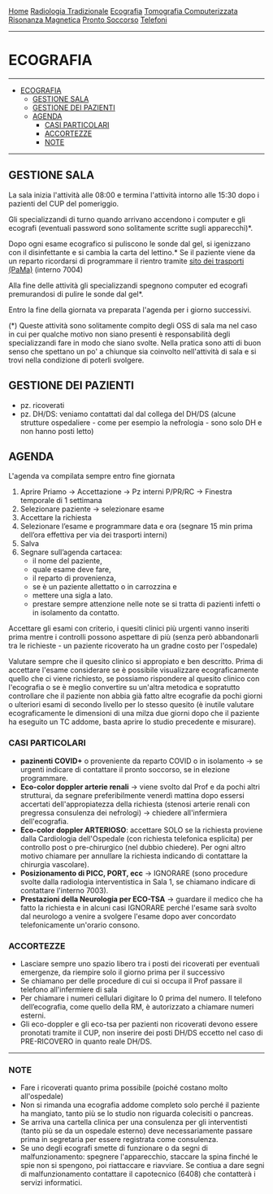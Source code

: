 <div class="topnav">
  <a href="index.html">Home</a>
  <a href="radiologia_tradizionale.html">Radiologia Tradizionale</a>
  <a href="ecografia.html">Ecografia</a>
  <a href="tomografia_computerizzata.html">Tomografia Computerizzata</a>
  <a href="risonanza_magnetica.html">Risonanza Magnetica</a>
  <a href="pronto_soccorso.html">Pronto Soccorso</a>
  <a href="contatti.html">Telefoni</a>
</div>

---

# ECOGRAFIA

---
- [ECOGRAFIA](#ecografia)
  - [GESTIONE SALA](#gestione-sala)
  - [GESTIONE DEI PAZIENTI](#gestione-dei-pazienti)
  - [AGENDA](#agenda)
    - [CASI PARTICOLARI](#casi-particolari)
    - [ACCORTEZZE](#accortezze)
    - [NOTE](#note)

---

## GESTIONE SALA

La sala inizia l'attività alle 08:00 e termina l'attività intorno alle 15:30 dopo i pazienti del CUP del pomeriggio.

Gli specializzandi di turno quando arrivano accendono i computer e gli ecografi (eventuali password sono solitamente scritte sugli apparecchi)*.

Dopo ogni esame ecografico si puliscono le sonde dal gel, si igenizzano con il disinfettante e si cambia la carta del lettino.*
Se il paziente viene da un reparto ricordarsi di programmare il rientro tramite [sito dei trasporti (PaMa)](https://trasportipama.dussmann.it/sanluigi) (interno 7004)

Alla fine delle attività gli specializzandi spegnono computer ed ecografi premurandosi di pulire le sonde dal gel*.

Entro la fine della giornata va preparata l'agenda per i giorno successivi.

(*) Queste attività sono solitamente compito degli OSS di sala ma nel caso in cui per qualche motivo non siano presenti è responsabilità degli specializzandi fare in modo che siano svolte. Nella pratica sono atti di buon senso che spettano un po' a chiunque sia coinvolto nell'attività di sala e si trovi nella condizione di poterli svolgere.

## GESTIONE DEI PAZIENTI
- pz. ricoverati
- pz. DH/DS: veniamo contattati dal dal collega del DH/DS (alcune strutture ospedaliere - come per esempio la nefrologia - sono solo DH e non hanno posti letto)


## AGENDA
L'agenda va compilata sempre entro fine giornata
1. Aprire Priamo &rarr; Accettazione &rarr; Pz interni P/PR/RC &rarr; Finestra temporale di 1 settimana
2. Selezionare paziente → selezionare esame
3. Accettare la richiesta
4. Selezionare l’esame e programmare data e ora (segnare 15 min prima dell’ora effettiva per via dei trasporti interni)
5. Salva
6. Segnare sull’agenda cartacea:
   - il nome del paziente, 
   - quale esame deve fare, 
   - il reparto di provenienza, 
   - se è un paziente allettatto o in carrozzina e 
   - mettere una sigla a lato.
   - prestare sempre attenzione nelle note se si tratta di pazienti infetti o in isolamento da contatto.

Accettare gli esami con criterio, i quesiti clinici più urgenti vanno inseriti prima mentre i controlli possono aspettare di più (senza però abbandonarli tra le richieste - un paziente ricoverato ha un gradne costo per l'ospedale)

Valutare sempre che il quesito clinico si appropiato e ben descritto.
Prima di accettare l'esame considerare se è possibile visualizzare ecograficamente quello che ci viene richiesto, se possiamo rispondere al quesito clinico con l'ecografia o se è meglio convertire su un'altra metodica e sopratutto controllare che il paziente non abbia già fatto altre ecografie da pochi giorni o ulteriori esami di secondo livello per lo stesso quesito (è inutile valutare ecograficamente le dimensioni di una milza due giorni dopo che il paziente ha eseguito un TC addome, basta aprire lo studio precedente e misurare).

### CASI PARTICOLARI
- **pazinenti COVID+** o proveniente da reparto COVID o in isolamento → se urgenti indicare di contattare il pronto soccorso, se in elezione programmare.
- **Eco-color doppler arterie renali** → viene svolto dal Prof e da pochi altri strutturai, da segnare preferibilmente venerdì mattina dopo essersi accertati dell'appropiatezza della richiesta (stenosi arterie renali con pregressa consulenza dei nefrologi) → chiedere all'infermiera dell'ecografia.
- **Eco-color doppler ARTERIOSO**: accettare SOLO se la richiesta proviene dalla Cardiologia dell'Ospedale (con richiesta telefonica esplicita) per controllo post o pre-chirurgico (nel dubbio chiedere). Per ogni altro motivo chiamare per annullare la richiesta indicando di contattare la chirurgia vascolare).
- **Posizionamento di PICC, PORT, ecc** → IGNORARE (sono procedure svolte dalla radiologia interventistica in Sala 1, se chiamano indicare di contattare l'interno 7003).
- **Prestazioni della Neurologia per ECO-TSA** → guardare il medico che ha fatto la richiesta e in alcuni casi IGNORARE perché l'esame sarà svolto dal neurologo a venire a svolgere l'esame dopo aver concordato telefonicamente un'orario consono. 

### ACCORTEZZE
- Lasciare sempre uno spazio libero tra i posti dei ricoverati per eventuali emergenze, da riempire solo il giorno prima per il successivo
- Se chiamano per delle procedure di cui si occupa il Prof passare il telefono all'infermiere di sala
- Per chiamare i numeri cellulari digitare lo 0 prima del numero. Il telefono dell’ecografia, come quello della RM, è autorizzato a chiamare numeri esterni.
- Gli eco-doppler e gli eco-tsa per pazienti non ricoverati devono essere pronotati tramite il CUP, non inserire dei posti DH/DS eccetto nel caso di PRE-RICOVERO in quanto reale DH/DS. 



---


### NOTE

- Fare i ricoverati quanto prima possibile (poiché costano molto all'ospedale)
- Non si rimanda una ecografia addome completo solo perché il paziente ha mangiato, tanto più se lo studio non riguarda colecisiti o pancreas.
- Se arriva una cartella clinica per una consulenza per gli interventisti (tanto più se da un ospedale esterno) deve necessariamente passare prima in segretaria per essere registrata come consulenza.
- Se uno degli ecografi smette di funzionare o da segni di malfunzionamento: spegnere l'apparecchio, staccare la spina finché le spie non si spengono, poi riattaccare e riavviare. Se contiua a dare segni di malfunzionamento contattare il capotecnico (6408) che contatterà i servizi informatici.